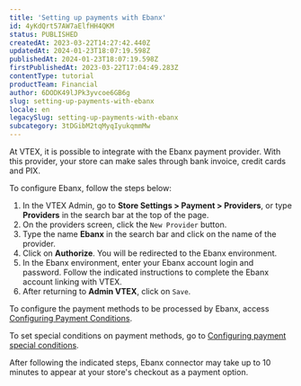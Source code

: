 ```yaml
---
title: 'Setting up payments with Ebanx'
id: 4yKdQrt57AW7aElfHH4QKM
status: PUBLISHED
createdAt: 2023-03-22T14:27:42.440Z
updatedAt: 2024-01-23T18:07:19.598Z
publishedAt: 2024-01-23T18:07:19.598Z
firstPublishedAt: 2023-03-22T17:04:49.283Z
contentType: tutorial
productTeam: Financial
author: 6DODK49lJPk3yvcoe6GB6g
slug: setting-up-payments-with-ebanx
locale: en
legacySlug: setting-up-payments-with-ebanx
subcategory: 3tDGibM2tqMyqIyukqmmMw
---
```


At VTEX, it is possible to integrate with the Ebanx payment provider. With this provider, your store can make sales through bank invoice, credit cards and PIX.

To configure Ebanx, follow the steps below:

1. In the VTEX Admin, go to __Store Settings > Payment > Providers__, or type __Providers__ in the search bar at the top of the page.
2. On the providers screen, click the `New Provider` button.
3. Type the name __Ebanx__ in the search bar and click on the name of the provider.
4. Click on __Authorize__. You will be redirected to the Ebanx environment.
5. In the Ebanx environment, enter your Ebanx account login and password. Follow the indicated instructions to complete the Ebanx account linking with VTEX.
6. After returning to __Admin VTEX__, click on `Save`.

To configure the payment methods to be processed by Ebanx, access [Configuring Payment Conditions](https://help.vtex.com/en/tutorial/how-to-configure-payment-conditions--tutorials_455#).

To set special conditions on payment methods, go to [Configuring payment special conditions](https://help.vtex.com/en/tutorial/special-conditions--tutorials_456#).

After following the indicated steps, Ebanx connector may take up to 10 minutes to appear at your store's checkout as a payment option.
